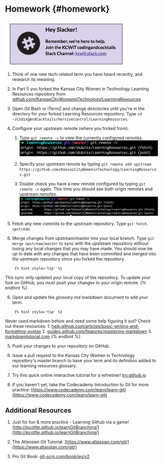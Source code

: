 # Homework {#homework}

[![](/images/slack.png)](http://kcwit.slack.com)

1.  Think of one new tech-related term you have heard recently, and research its meaning. 

2. In Part 5 you forked the Kansas City Women in Technology Learning Resources repository from [github.com/KansasCityWomeninTechnology/LearningResources](https://github.com/KansasCityWomeninTechnology/LearningResources)

3. Open Git Bash or iTerm2 and change directories until you're in the directory for your forked Learning Resources repository. Type `cd ~/CodingAndCocktails/VersionControl/LearningResources`.

4. Configure your upstream remote (where you forked from).

   1. Type `git remote -v` to view the currently configured remotes.
   ![](/images/originRemote.png)
        
   2. Specify your upstream remote by typing `git remote add upstream https://github.com/KansasCityWomeninTechnology/LearningResources.git`
        
   3. Double check you have a new remote configured by typing `git remote -v` again.  This time you should see both origin remotes and upstream remotes. 
   ![](/images/upstreamRemote.png)

5. Fetch any new commits to the upstream repository. Type `git fetch upstream`.
        
6. Merge changes from upstream/master into your local branch.  Type `git merge upstream/master` to sync with the upstream repository without losing any local changes that you may have made.  You should now be up to date with any changes that have been committed and merged into the upstream repository since you forked the repository.

        {% hint style='tip' %}
This sync only updated your local copy of the repository. To update your fork on GitHub, you must push your changes to your origin remote.
        {% endhint %}

6. Open and update the _glossary.md_ markdown document to add your term.

        {% hint style='tip' %}
Never used markdown before and need some help figuring it out? 
Check out these resources:
        1.  [help.github.com/articles/basic-writing-and-formatting-syntax](https://help.github.com/articles/basic-writing-and-formatting-syntax/)
        2.  [guides.github.com/features/mastering-markdown](https://guides.github.com/features/mastering-markdown/)
        3.  [markdowntutorial.com](http://markdowntutorial.com/)
        {% endhint %}

5. Push your changes to your repository on GitHub.

6. Issue a pull request to the Kansas City Women in Technology repository's master branch to have your term and its definition added to our learning resources glossary.
        
7. Try this quick online interactive tutorial for a refresher! [try.github.io](https://try.github.io/)

8. If you haven't yet, take the Codecademy Introduction to Git for more practice: [https://www.codecademy.com/learn/learn-git](https://www.codecademy.com/learn/learn-git)

## Additional Resources

1.  Just for fun & more practice - Learning Github via a game! [http://pcottle.github.io/learnGitBranching/](http://pcottle.github.io/learnGitBranching/)

2.  The Atlassian Git Tutorial: [https://www.atlassian.com/git/](https://www.atlassian.com/git/)

3.  Pro Git Book: [git-scm.com/book/en/v2](https://git-scm.com/book/en/v2)